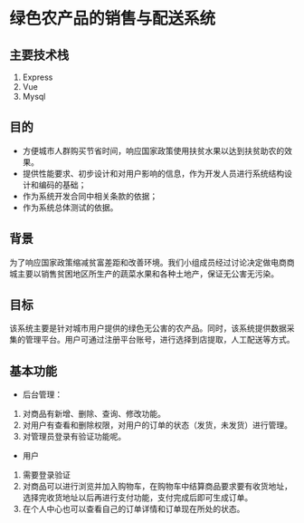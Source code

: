 # 绿色农产品的销售与配送系统
## 主要技术栈
1. Express
2. Vue
3. Mysql
## 目的
- 方便城市人群购买节省时间，响应国家政策使用扶贫水果以达到扶贫助农的效果。
- 提供性能要求、初步设计和对用户影响的信息，作为开发人员进行系统结构设计和编码的基础；
- 作为系统开发合同中相关条款的依据；
- 作为系统总体测试的依据。
## 背景
为了响应国家政策缩减贫富差距和改善环境。我们小组成员经过讨论决定做电商商城主要以销售贫困地区所生产的蔬菜水果和各种土地产，保证无公害无污染。
## 目标
该系统主要是针对城市用户提供的绿色无公害的农产品。同时，该系统提供数据采集的管理平台。用户可通过注册平台账号，进行选择到店提取，人工配送等方式。
## 基本功能
- 后台管理：  
1. 对商品有新增、删除、查询、修改功能。
2. 对用户有查看和删除权限，对用户的订单的状态（发货，未发货）进行管理。
3. 对管理员登录有验证功能呢。
- 用户  
1. 需要登录验证
2. 对商品可以进行浏览并加入购物车，在购物车中结算商品要求要有收货地址，选择完收货地址以后再进行支付功能，支付完成后即可生成订单。
3. 在个人中心也可以查看自己的订单详情和订单现在所处的状态。
